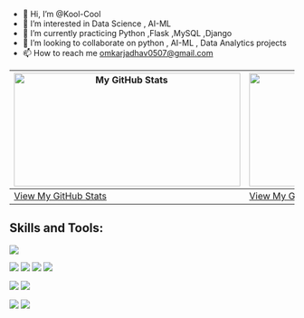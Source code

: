 - 👋 Hi, I’m @Kool-Cool
- 👀 I’m interested in Data Science , AI-ML 
- 🌱 I’m currently practicing Python ,Flask ,MySQL ,Django 
- 💞️ I’m looking to collaborate on python , AI-ML , Data Analytics projects
- 📫 How to reach me omkarjadhav0507@gmail.com 

<!--
| ![My GitHub Stats](https://github-readme-stats.vercel.app/api/?username=Kool-Cool&count_private=true&theme=tokyonight&showicons=true) | ![My GitHub Language Stats](https://github-readme-stats.vercel.app/api/top-langs/?username=Kool-Cool&langs_count=5&theme=tokyonight) |
| --- | --- |
| [View My GitHub Stats](https://github.com/Kool-Cool) | [View My GitHub Language Stats](https://github.com/Kool-Cool) |
-->
| <img src="https://github-readme-stats.vercel.app/api/?username=Kool-Cool&count_private=true&theme=tokyonight&showicons=true" width="400" height="200" alt="My GitHub Stats"> | <img src="https://github-readme-stats.vercel.app/api/top-langs/?username=Kool-Cool&langs_count=5&theme=tokyonight" width="400" height="200" alt="My GitHub Language Stats"> |
| --- | --- |
| [View My GitHub Stats](https://github.com/Kool-Cool) | [View My GitHub Language Stats](https://github.com/Kool-Cool) |




## Skills and Tools:
![](https://img.shields.io/badge/Code-Python-informational?style=flat&logo=python&logoColor=white&color=2CD4A7)

![](https://img.shields.io/badge/Frontend-HTML-informational?style=flat&logo=html5&logoColor=white&color=2CD4A7)
![](https://img.shields.io/badge/Frontend-Bootstrap-informational?style=flat&logo=bootstrap&logoColor=white&color=2CD4A7)
![](https://img.shields.io/badge/Backend-Flask-informational?style=flat&logo=flask&logoColor=white&color=2CD4A7)
![](https://img.shields.io/badge/Backend-Django-informational?style=flat&logo=django&logoColor=white&color=2CD4A7)


![](https://img.shields.io/badge/MachineLearning-Supervised-informational?style=flat&logoColor=white&color=2CD4A7)
![](https://img.shields.io/badge/MachineLearning-Unsupervised-informational?style=flat&logoColor=white&color=2CD4A7)


![](https://img.shields.io/badge/DataViz-Matplotlib-informational?style=flat&logo=plotly&logoColor=white&color=2CD4A7)
![](https://img.shields.io/badge/DataViz-Seaborn-informational?style=flat&logoColor=white&color=2CD4A7)

<!---
Kool-Cool/Kool-Cool is a ✨ special ✨ repository because its `README.md` (this file) appears on your GitHub profile.
You can click the Preview link to take a look at your changes.
--->
